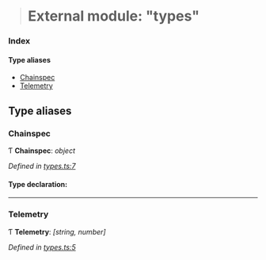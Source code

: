 > # External module: "types"

### Index

#### Type aliases

* [Chainspec](_types_.md#chainspec)
* [Telemetry](_types_.md#telemetry)

## Type aliases

###  Chainspec

Ƭ **Chainspec**: *object*

*Defined in [types.ts:7](https://github.com/polkadot-js/common/blob/fcdec01/packages/chainspec/src/types.ts#L7)*

#### Type declaration:

___

###  Telemetry

Ƭ **Telemetry**: *[string, number]*

*Defined in [types.ts:5](https://github.com/polkadot-js/common/blob/fcdec01/packages/chainspec/src/types.ts#L5)*